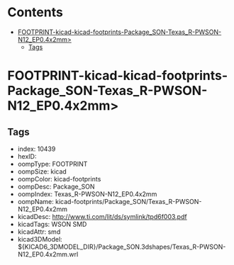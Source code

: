 



Contents
========

* [FOOTPRINT-kicad-kicad-footprints-Package_SON-Texas_R-PWSON-N12_EP0.4x2mm>](#footprint-kicad-kicad-footprints-package_son-texas_r-pwson-n12_ep04x2mm)
	* [Tags](#tags)

# FOOTPRINT-kicad-kicad-footprints-Package_SON-Texas_R-PWSON-N12_EP0.4x2mm>

## Tags

- index: 10439
- hexID: 
- oompType: FOOTPRINT
- oompSize: kicad
- oompColor: kicad-footprints
- oompDesc: Package_SON
- oompIndex: Texas_R-PWSON-N12_EP0.4x2mm
- oompName: kicad-footprints/Package_SON/Texas_R-PWSON-N12_EP0.4x2mm
- kicadDesc: http://www.ti.com/lit/ds/symlink/tpd6f003.pdf
- kicadTags: WSON SMD
- kicadAttr: smd
- kicad3DModel: ${KICAD6_3DMODEL_DIR}/Package_SON.3dshapes/Texas_R-PWSON-N12_EP0.4x2mm.wrl
